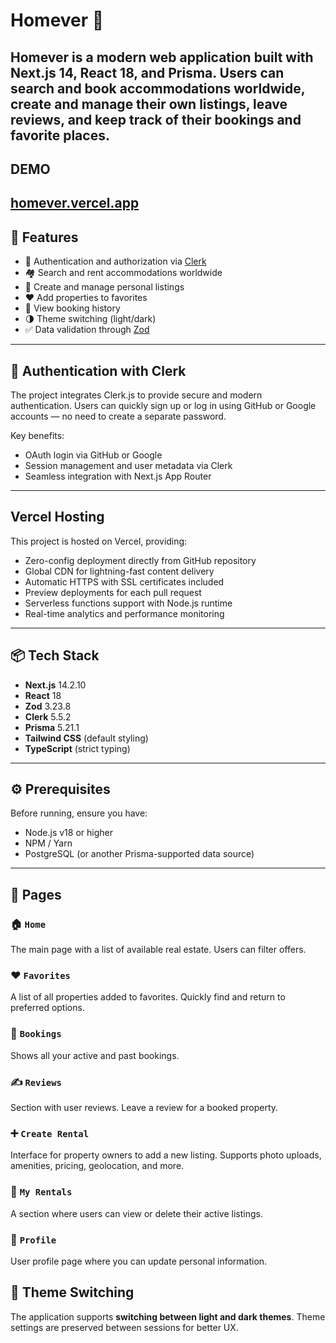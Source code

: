 # Homever 🏡
**Homever** is a modern web application built with **Next.js 14**, **React 18**, and **Prisma**. Users can search and book accommodations worldwide, create and manage their own listings, leave reviews, and keep track of their bookings and favorite places.
---
## DEMO
[homever.vercel.app](https://homever.vercel.app/)
---
## 🚀 Features
- 🔐 Authentication and authorization via [Clerk](https://clerk.dev)
- 🏘️ Search and rent accommodations worldwide
- 📝 Create and manage personal listings
- ❤️ Add properties to favorites
- 📅 View booking history
- 🌗 Theme switching (light/dark)
- ✅ Data validation through [Zod](https://zod.dev)
---
## 🔐 Authentication with Clerk
The project integrates Clerk.js to provide secure and modern authentication. Users can quickly sign up or log in using GitHub or Google accounts — no need to create a separate password.

Key benefits:
- OAuth login via GitHub or Google
- Session management and user metadata via Clerk
- Seamless integration with Next.js App Router
---
## Vercel Hosting
This project is hosted on Vercel, providing:

- Zero-config deployment directly from GitHub repository
- Global CDN for lightning-fast content delivery
- Automatic HTTPS with SSL certificates included
- Preview deployments for each pull request
- Serverless functions support with Node.js runtime
- Real-time analytics and performance monitoring
---
## 📦 Tech Stack
- **Next.js** 14.2.10
- **React** 18
- **Zod** 3.23.8
- **Clerk** 5.5.2
- **Prisma** 5.21.1
- **Tailwind CSS** (default styling)
- **TypeScript** (strict typing)
---
## ⚙️ Prerequisites
Before running, ensure you have:
- Node.js v18 or higher
- NPM / Yarn
- PostgreSQL (or another Prisma-supported data source)
---
## 📄 Pages
### 🏠 `Home`  
The main page with a list of available real estate. Users can filter offers.

### ❤️ `Favorites`  
A list of all properties added to favorites. Quickly find and return to preferred options.

### 📅 `Bookings`  
Shows all your active and past bookings.

### ✍️ `Reviews`  
Section with user reviews. Leave a review for a booked property.

### ➕ `Create Rental`  
Interface for property owners to add a new listing. Supports photo uploads, amenities, pricing, geolocation, and more.

### 🏡 `My Rentals`  
A section where users can view or delete their active listings.

### 👤 `Profile`  
User profile page where you can update personal information.

## 🎨 Theme Switching
The application supports **switching between light and dark themes**. Theme settings are preserved between sessions for better UX.
